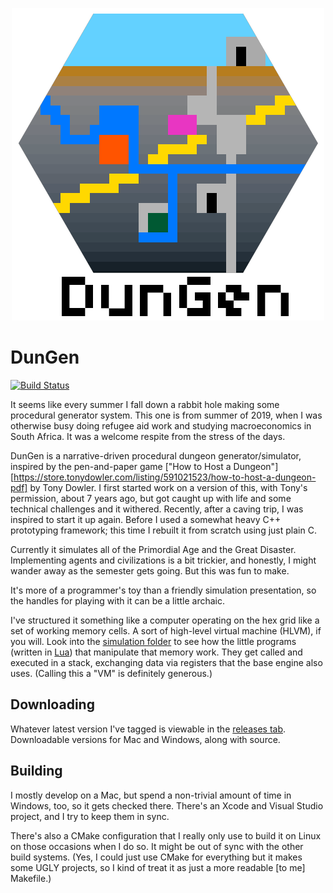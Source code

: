 <p align="center"><img src="art/DunGenLogo.png"></p>

# DunGen

[![Build Status](https://optimistpanda.visualstudio.com/DunGen/_apis/build/status/sjml.dungen2?branchName=master)](https://optimistpanda.visualstudio.com/DunGen/_build/latest?definitionId=1&branchName=master)

It seems like every summer I fall down a rabbit hole making some procedural generator system. This one is from summer of 2019, when I was otherwise busy doing refugee aid work and studying macroeconomics in South Africa. It was a welcome respite from the stress of the days.

DunGen is a narrative-driven procedural dungeon generator/simulator, inspired by the pen-and-paper game ["How to Host a Dungeon"][https://store.tonydowler.com/listing/591021523/how-to-host-a-dungeon-pdf] by Tony Dowler. I first started work on a version of this, with Tony's permission, about 7 years ago, but got caught up with life and some technical challenges and it withered. Recently, after a caving trip, I was inspired to start it up again. Before I used a somewhat heavy C++ prototyping framework; this time I rebuilt it from scratch using just plain C. 

Currently it simulates all of the Primordial Age and the Great Disaster. Implementing agents and civilizations is a bit trickier, and honestly, I might wander away as the semester gets going. But this was fun to make. 

It's more of a programmer's toy than a friendly simulation presentation, so the handles for playing with it can be a little archaic.

I've structured it something like a computer operating on the hex grid like a set of working memory cells. A sort of high-level virtual machine (HLVM), if you will. Look into the [simulation folder](https://github.com/sjml/dungen2/tree/master/scripts/simulation) to see how the little programs (written in [Lua](https://www.lua.org/)) that manipulate that memory work. They get called and executed in a stack, exchanging data via registers that the base engine also uses. (Calling this a "VM" is definitely generous.)

## Downloading
Whatever latest version I've tagged is viewable in the [releases tab](https://github.com/sjml/dungen2/releases). Downloadable versions for Mac and Windows, along with source. 

## Building
I mostly develop on a Mac, but spend a non-trivial amount of time in Windows, too, so it gets checked there. There's an Xcode and Visual Studio project, and I try to keep them in sync. 

There's also a CMake configuration that I really only use to build it on Linux on those occasions when I do so. It might be out of sync with the other build systems. (Yes, I could just use CMake for everything but it makes some UGLY projects, so I kind of treat it as just a more readable [to me] Makefile.)

